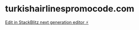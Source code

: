 # turkishairlinespromocode.com

[Edit in StackBlitz next generation editor ⚡️](https://stackblitz.com/~/github.com/EmreGunner/turkishairlinespromocode.com)